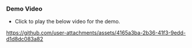 ### Demo Video
- Click to play the below video for the demo.

https://github.com/user-attachments/assets/4165a3ba-2b36-41f3-9edd-d1d8dc083a82
